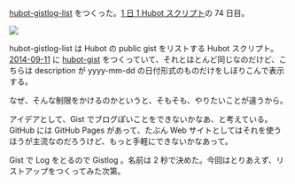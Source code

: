 [hubot-gistlog-list][gh:bouzuya/hubot-gistlog-list] をつくった。[1 日 1 Hubot スクリプト][hubot-script-per-day]の 74 日目。

![](http://img.f.hatena.ne.jp/images/fotolife/b/bouzuya/20140925/20140925234428.gif)

hubot-gistlog-list は Hubot の public gist をリストする Hubot スクリプト。[2014-09-11][] に [hubot-gist][gh:bouzuya/hubot-gist] をつくっていて、それとほとんど同じなのだけど、こちらは description が yyyy-mm-dd の日付形式のものだけをしぼりこんで表示する。

なぜ、そんな制限をかけるのかというと、そもそも、やりたいことが違うから。

アイデアとして、Gist でブログぽいことをできないかなあ、と考えている。 GitHub には GitHub Pages があって、たぶん Web サイトとしてはそれを使うほうが主流なのだろうけど、もっと手軽にできないかなあって。

Gist で Log をとるので Gistlog 。名前は 2 秒で決めた。今回はとりあえず、リストアップをつくってみた次第。

[2014-09-11]: http://blog.bouzuya.net/2014/09/11/
[gh:bouzuya/hubot-gist]: https://github.com/bouzuya/hubot-gist
[gh:bouzuya/hubot-gistlog-list]: https://github.com/bouzuya/hubot-gistlog-list
[hubot-script-per-day]: http://blog.bouzuya.net/posts?tags=hubot-script-per-day
